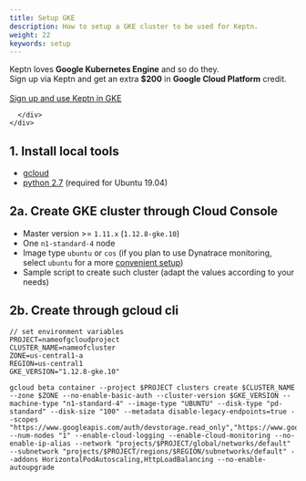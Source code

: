 ```yaml
---
title: Setup GKE
description: How to setup a GKE cluster to be used for Keptn.
weight: 22
keywords: setup
---
```


<div class="promo section-primary">
  <div class="container pt-1 pb-1 text-center">
    <div class="row pt-md-5 pb-md-5">
      <div class="col-12 col-md-12 col-lg-12">
        Keptn loves <strong>Google Kubernetes Engine</strong> and so do they.
        <br>
        Sign up via Keptn and get an extra <strong>$200</strong> in <strong>Google Cloud Platform</strong> credit.
        <br><br>
        <a class="button button-secondary" href="http://bit.ly/keptnongke" target="_blank">Sign up and use Keptn in GKE</a>
        
      </div>
    </div>
  </div>
</div>

## 1. Install local tools
  - [gcloud](https://cloud.google.com/sdk/gcloud/)
  - [python 2.7](https://www.python.org/downloads/release/python-2716/) (required for Ubuntu 19.04)

## 2a. Create GKE cluster through Cloud Console
  - Master version >= `1.11.x` (`1.12.8-gke.10`)
  - One `n1-standard-4` node
  - Image type `ubuntu` or `cos` (if you plan to use Dynatrace monitoring, select `ubuntu` for a more [convenient setup](../../monitoring/dynatrace/))
  - Sample script to create such cluster (adapt the values according to your needs)

## 2b. Create through gcloud cli
```console
// set environment variables
PROJECT=nameofgcloudproject
CLUSTER_NAME=nameofcluster
ZONE=us-central1-a
REGION=us-central1
GKE_VERSION="1.12.8-gke.10"
```

```console
gcloud beta container --project $PROJECT clusters create $CLUSTER_NAME --zone $ZONE --no-enable-basic-auth --cluster-version $GKE_VERSION --machine-type "n1-standard-4" --image-type "UBUNTU" --disk-type "pd-standard" --disk-size "100" --metadata disable-legacy-endpoints=true --scopes "https://www.googleapis.com/auth/devstorage.read_only","https://www.googleapis.com/auth/logging.write","https://www.googleapis.com/auth/monitoring","https://www.googleapis.com/auth/servicecontrol","https://www.googleapis.com/auth/service.management.readonly","https://www.googleapis.com/auth/trace.append" --num-nodes "1" --enable-cloud-logging --enable-cloud-monitoring --no-enable-ip-alias --network "projects/$PROJECT/global/networks/default" --subnetwork "projects/$PROJECT/regions/$REGION/subnetworks/default" --addons HorizontalPodAutoscaling,HttpLoadBalancing --no-enable-autoupgrade
```